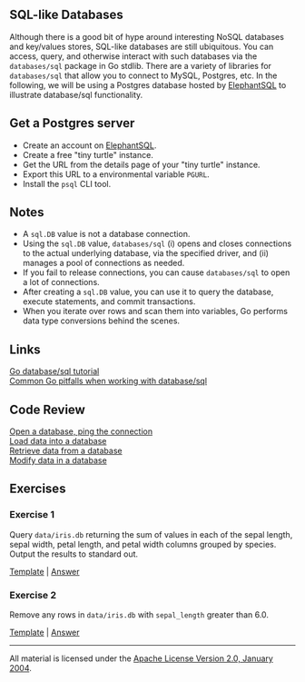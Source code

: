 ## SQL-like Databases

Although there is a good bit of hype around interesting NoSQL databases and key/values stores, SQL-like databases are still ubiquitous.  You can access, query, and otherwise interact with such databases via the `databases/sql` package in Go stdlib.  There are a variety of libraries for `databases/sql` that allow you to connect to MySQL, Postgres, etc.  In the following, we will be using a Postgres database hosted by [ElephantSQL](https://www.elephantsql.com/) to illustrate database/sql functionality. 

## Get a Postgres server

- Create an account on [ElephantSQL](https://www.elephantsql.com/).
- Create a free "tiny turtle" instance.
- Get the URL from the details page of your "tiny turtle" instance.
- Export this URL to a environmental variable `PGURL`.
- Install the `psql` CLI tool.

## Notes

* A `sql.DB` value is not a database connection.   
* Using the `sql.DB` value, `databases/sql` (i) opens and closes connections to the actual underlying database, via the specified driver, and (ii) manages a pool of connections as needed.
* If you fail to release connections, you can cause `databases/sql` to open a lot of connections.  
* After creating a `sql.DB` value, you can use it to query the database, execute statements, and commit transactions. 
* When you iterate over rows and scan them into variables, Go performs data type conversions behind the scenes.

## Links

[Go database/sql tutorial](http://go-database-sql.org/)   
[Common Go pitfalls when working with database/sql](https://www.vividcortex.com/blog/2015/09/22/common-pitfalls-go/)

## Code Review

[Open a database, ping the connection](example1/example1.go)  
[Load data into a database](example2/example2.go)  
[Retrieve data from a database](example3/example3.go)  
[Modify data in a database](example4/example4.go)

## Exercises

### Exercise 1

Query `data/iris.db` returning the sum of values in each of the sepal length, sepal width, petal length, and petal width columns grouped by species.  Output the results to standard out.

[Template](exercises/template1/template1.go) |
[Answer](exercises/exercise1/exercise1.go)

### Exercise 2

Remove any rows in `data/iris.db` with `sepal_length` greater than 6.0.

[Template](exercises/template2/template2.go) |
[Answer](exercises/exercise2/exercise2.go)

___
All material is licensed under the [Apache License Version 2.0, January 2004](http://www.apache.org/licenses/LICENSE-2.0).
